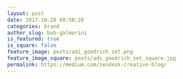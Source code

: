 ```yaml
---
layout: post
date: 2017-10-20 08:50:28
categories: brand
author_slug: bob-galmarini
is_featured: true
is_square: false
feature_image: posts/adi_goodrich_set.png
feature_image_square: posts/adi_goodrich_set_square.jpg
permalink: https://medium.com/zendesk-creative-blog/
---
```

